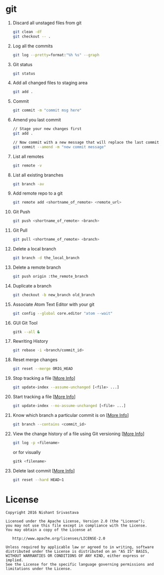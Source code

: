 # git

1. Discard all unstaged files from git
    ```bash
    git clean -df
    git checkout -- .

    ```
1. Log all the commits
    ```bash
    git log --pretty=format:"%h %s" --graph

    ```

1. Git status
    ```bash
    git status

    ```

1. Add all changed files to staging area
    ```bash
    git add .

    ```

1. Commit 
    ```bash
    git commit -m "commit msg here"

    ```

1. Amend you last commit
    ```bash
    // Stage your new changes first
    git add .

    // Now commit with a new message that will replace the last commit
    git commit --amend -m "new commit message"

    ```

1. List all remotes
    ```bash
    git remote -v

    ```

1. List all existing branches
    ```bash
    git branch -av

    ```

1. Add remote repo to a git
    ```bash
    git remote add <shortname_of_remote> <remote_url>

    ```

1. Git Push
    ```bash
    git push <shortname_of_remote> <branch>

    ```

1. Git Pull
    ```bash
    git pull <shortname_of_remote> <branch>

    ```

1. Delete a local branch
    ```bash
    git branch -d the_local_branch

    ```

1. Delete a remote branch
    ```bash
    git push origin :the_remote_branch

    ```

1. Duplicate a branch
    ```bash
    git checkout -b new_branch old_branch

    ```

1. Associate Atom Text Editor with your git
    ```bash
    git config --global core.editor "atom --wait"

    ```

1. GUI Git Tool
    ```bash
    gitk --all &

    ```

1. Rewriting History
    ```bash
    git rebase -i <branch/commit_id>

    ```

1. Reset merge changes
    ```bash
    git reset --merge ORIG_HEAD

  	```
	
1. Stop tracking a file [[More Info](http://stackoverflow.com/a/3320183/2745762)]
    ```bash
    git update-index --assume-unchanged [<file> ...]

  	``` 
	
1. Start tracking a file [[More Info](http://stackoverflow.com/a/3320183/2745762)]
    ```bash
   git update-index --no-assume-unchanged [<file> ...]

  	```
1. Know which branch a particular commit is on [[More Info](http://stackoverflow.com/a/2707110)]
    ```bash
   git branch --contains <commit_id>

    ```
1. View the change history of a file using Git versioning [[More Info](http://stackoverflow.com/a/278242)]
    ```bash
    git log -p <filename>

    ```
    or for visually
    ```bash
    gitk <filename>

    ```
1. Delete last commit [[More Info](http://stackoverflow.com/a/6866485)]
    ```bash
   git reset --hard HEAD~1

    ```


License
=======

    Copyright 2016 Nishant Srivastava

    Licensed under the Apache License, Version 2.0 (the "License");
    you may not use this file except in compliance with the License.
    You may obtain a copy of the License at

       http://www.apache.org/licenses/LICENSE-2.0

    Unless required by applicable law or agreed to in writing, software
    distributed under the License is distributed on an "AS IS" BASIS,
    WITHOUT WARRANTIES OR CONDITIONS OF ANY KIND, either express or implied.
    See the License for the specific language governing permissions and
    limitations under the License.

